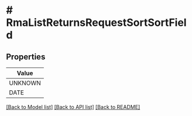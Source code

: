 # # RmaListReturnsRequestSortSortField


## Properties



| Value |
------------ |
UNKNOWN|&#39;UNKNOWN&#39;
DATE|&#39;DATE&#39;

[[Back to Model list]](../../README.md#models) [[Back to API list]](../../README.md#endpoints) [[Back to README]](../../README.md)